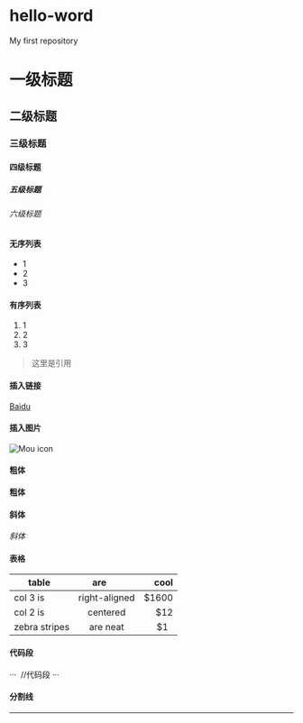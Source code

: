 # hello-word
My first repository
# 一级标题
## 二级标题
### 三级标题
#### 四级标题
##### 五级标题
###### 六级标题

#### 无序列表
* 1
* 2
* 3
#### 有序列表
1. 1
2. 2
3. 3
> 这里是引用
#### 插入链接
[Baidu](www.baidu.com)
#### 插入图片
![Mou icon](http://mouapp.com/Mou_128.png)
#### 粗体
**粗体**
#### 斜体
*斜体*
#### 表格
|table    |are          |cool |
|---------|:-----------:|----:|
|col 3 is |right-aligned|$1600|
|col 2 is |centered     |$12  |
|zebra stripes|are neat |$1   |
#### 代码段
···
  //代码段
···
#### 分割线
***
